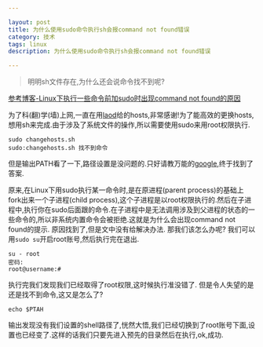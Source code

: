 ```yaml
---

layout: post
title: 为什么使用sudo命令执行sh会报command not found错误
category: 技术
tags: linux
description: 为什么使用sudo命令执行sh会报command not found错误

---
```


>明明sh文件存在,为什么还会说命令找不到呢?

[参考博客-Linux下执行一些命令前加sudo时出现command not found的原因](http://blog.csdn.net/poechant/article/details/7216892)

为了科(翻)学(墙)上网,一直在用[laod](www.laod.cn)给的hosts,非常感谢!为了能高效的更换hosts,想用sh来完成.由于涉及了系统文件的操作,所以需要使用sudo来用root权限执行.

```
sudo changehosts.sh
sudo:changehosts.sh 找不到命令
```
但是输出PATH看了一下,路径设置是没问题的.只好请教万能的[google](www.google.com),终于找到了答案.

原来,在Linux下用sudo执行某一命令时,是在原进程(parent process)的基础上fork出来一个子进程(child process),这个子进程是以root权限执行的.然后在子进程中,执行你在sudo后面跟的命令.在子进程中是无法调用涉及到父进程的状态的一些命令的,所以非系统内置命令会被拒绝.这就是为什么会出现command not found的提示.
原因找到了,但是文中没有给解决办法.
那我们该怎么办呢?
我们可以用`sudo su`开启root账号,然后执行完在退出.

```
su - root
密码:
root@username:#
```
执行完我们发现我们已经取得了root权限,这时候执行准没错了.
但是令人失望的是还是找不到命令,这又是怎么了?

```
echo $PTAH
```

输出发现没有我们设置的shell路径了,恍然大悟,我们已经切换到了root账号下面,设置也已经变了.这样的话我们只要先进入预先的目录然后在执行,ok,成功.